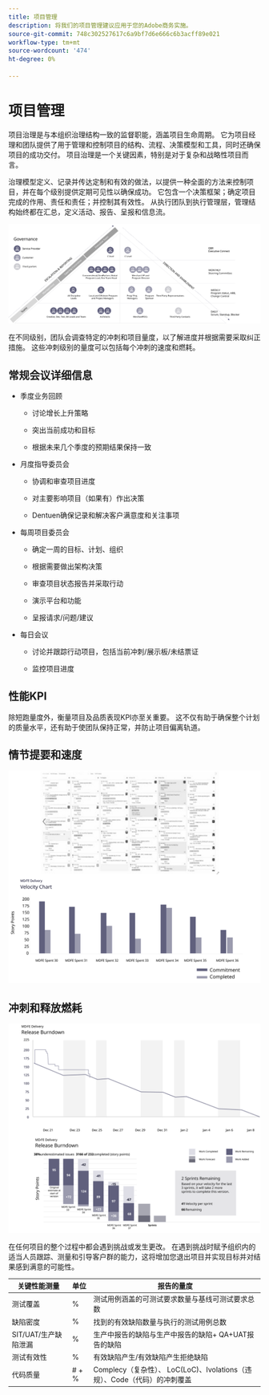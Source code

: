 ```yaml
---
title: 项目管理
description: 将我们的项目管理建议应用于您的Adobe商务实施。
source-git-commit: 748c302527617c6a9bf7d6e666c6b3acff89e021
workflow-type: tm+mt
source-wordcount: '474'
ht-degree: 0%

---
```



# 项目管理

项目治理是与本组织治理结构一致的监督职能，涵盖项目生命周期。 它为项目经理和团队提供了用于管理和控制项目的结构、流程、决策模型和工具，同时还确保项目的成功交付。 项目治理是一个关键因素，特别是对于复杂和战略性项目而言。

治理模型定义、记录并传达定制和有效的做法，以提供一种全面的方法来控制项目，并在每个级别提供定期可见性以确保成功。 它包含一个决策框架；确定项目完成的作用、责任和责任；并控制其有效性。 从执行团队到执行管理层，管理结构始终都在汇总，定义活动、报告、呈报和信息流。

![项目管理信息图](../../assets/playbooks/project-governance.svg)

在不同级别，团队会调查特定的冲刺和项目量度，以了解进度并根据需要采取纠正措施。 这些冲刺级别的量度可以包括每个冲刺的速度和燃耗。

## 常规会议详细信息

- 季度业务回顾

   - 讨论增长上升策略

   - 突出当前成功和目标

   - 根据未来几个季度的预期结果保持一致

- 月度指导委员会

   - 协调和审查项目进度

   - 对主要影响项目（如果有）作出决策

   - Dentuen确保记录和解决客户满意度和关注事项

- 每周项目委员会

   - 确定一周的目标、计划、组织

   - 根据需要做出架构决策

   - 审查项目状态报告并采取行动

   - 演示平台和功能

   - 呈报请求/问题/建议

- 每日会议

   - 讨论并跟踪行动项目，包括当前冲刺/展示板/未结票证

   - 监控项目进度

## 性能KPI

除短跑量度外，衡量项目及品质表现KPI亦至关重要。 这不仅有助于确保整个计划的质量水平，还有助于使团队保持正常，并防止项目偏离轨道。

## 情节提要和速度

![看板板示例](../../assets/playbooks/kanban-board-chart.svg)

## 冲刺和释放燃耗

![冲刺和释放燃耗图示例](../../assets/playbooks/sprint-release-burndown.svg)

在任何项目的整个过程中都会遇到挑战或发生更改。 在遇到挑战时赋予组织内的适当人员跟踪、测量和引导客户群的能力，这将增加您退出项目并实现目标并对结果感到满意的可能性。

<table>
<thead>
  <tr>
    <th>关键性能测量</th>
    <th>单位</th>
    <th>报告的量度</th>
  </tr>
</thead>
<tbody>
  <tr>
    <td>测试覆盖</td>
    <td>%</td>
    <td>测试用例涵盖的可测试要求数量与基线可测试要求总数</td>
  </tr>
  <tr>
    <td>缺陷密度</td>
    <td>%</td>
    <td>找到的有效缺陷数量与执行的测试用例总数</td>
  </tr>
  <tr>
    <td>SIT/UAT/生产缺陷泄漏</td>
    <td>%</td>
    <td>生产中报告的缺陷与生产中报告的缺陷+ QA+UAT报告的缺陷</td>
  </tr>
  <tr>
    <td>测试有效性</td>
    <td>%</td>
    <td>有效缺陷产生/有效缺陷产生拒绝缺陷</td>
  </tr>
  <tr>
    <td>代码质量</td>
    <td># + %</td>
    <td>Complecy（复杂性）、 LoC(LoC)、Ivolations（违规）、Code（代码）的冲刺覆盖</td>
  </tr>
</tbody>
</table>
